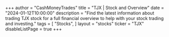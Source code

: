 +++
author = "CashMoneyTrades"
title = "TJX | Stock and Overview"
date = "2024-01-12T10:00:00"
description = "Find the latest information about trading TJX stock for a full financial overview to help with your stock trading and investing."
tags = [
   "Stocks",
]
layout = "stocks"
ticker = "TJX"
disableListPage = true
+++
